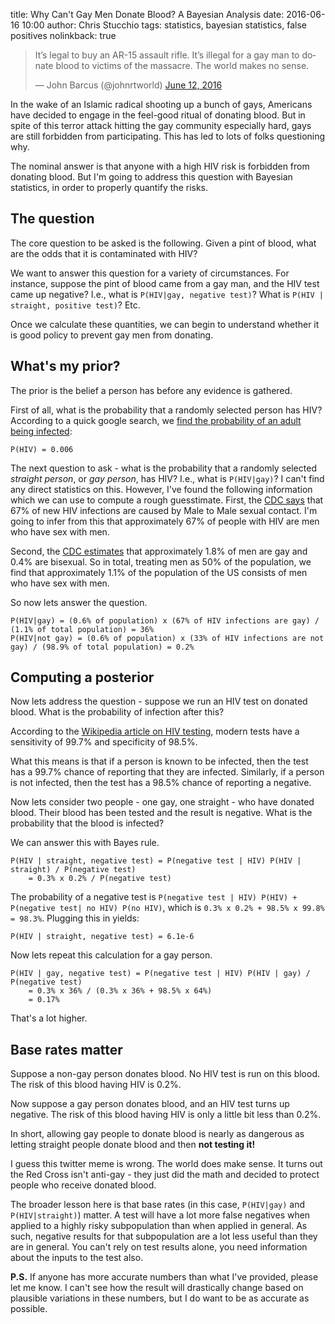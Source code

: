 title: Why Can't Gay Men Donate Blood? A Bayesian Analysis
date: 2016-06-16 10:00
author: Chris Stucchio
tags: statistics, bayesian statistics, false positives
nolinkback: true

<blockquote class="twitter-tweet" data-lang="en"><p lang="en" dir="ltr">It’s legal to buy an AR-15 assault rifle. It’s illegal for a gay man to donate blood to victims of the massacre. The world makes no sense.</p>&mdash; John Barcus (@johnrtworld) <a href="https://twitter.com/johnrtworld/status/742007515030786048">June 12, 2016</a></blockquote>
<script async src="//platform.twitter.com/widgets.js" charset="utf-8"></script>

In the wake of an Islamic radical shooting up a bunch of gays, Americans have decided to engage in the feel-good ritual of donating blood. But in spite of this terror attack hitting the gay community especially hard, gays are still forbidden from participating. This has led to lots of folks questioning why.

The nominal answer is that anyone with a high HIV risk is forbidden from donating blood. But I'm going to address this question with Bayesian statistics, in order to properly quantify the risks.

## The question

The core question to be asked is the following. Given a pint of blood, what are the odds that it is contaminated with HIV?

We want to answer this question for a variety of circumstances. For instance, suppose the pint of blood came from a gay man, and the HIV test came up negative? I.e., what is `P(HIV|gay, negative test)`? What is `P(HIV | straight, positive test)`? Etc.

Once we calculate these quantities, we can begin to understand whether it is good policy to prevent gay men from donating.

## What's my prior?

The prior is the belief a person has before any evidence is gathered.

First of all, what is the probability that a randomly selected person has HIV? According to a quick google search, we [find the probability of an adult being infected](http://www.indexmundi.com/united_states/demographics_profile.html):

```
P(HIV) = 0.006
```

The next question to ask - what is the probability that a randomly selected *straight person*, or *gay person*, has HIV? I.e., what is `P(HIV|gay)`? I can't find any direct statistics on this. However, I've found the following information which we can use to compute a rough guesstimate. First, the [CDC says](http://www.cdc.gov/hiv/statistics/overview/) that 67% of new HIV infections are caused by Male to Male sexual contact. I'm going to infer from this that approximately 67% of people with HIV are men who have sex with men.

Second, the [CDC estimates](http://www.cdc.gov/nchs/data/nhsr/nhsr077.pdf) that approximately 1.8% of men are gay and 0.4% are bisexual. So in total, treating men as 50% of the population, we find that approximately 1.1% of the population of the US consists of men who have sex with men.

So now lets answer the question.

```
P(HIV|gay) = (0.6% of population) x (67% of HIV infections are gay) / (1.1% of total population) = 36%
P(HIV|not gay) = (0.6% of population) x (33% of HIV infections are not gay) / (98.9% of total population) = 0.2%
```

## Computing a posterior

Now lets address the question - suppose we run an HIV test on donated blood. What is the probability of infection after this?

According to the [Wikipedia article on HIV testing](https://en.wikipedia.org/wiki/Diagnosis_of_HIV/AIDS#Accuracy_of_HIV_testing), modern tests have a sensitivity of 99.7% and specificity of 98.5%.

What this means is that if a person is known to be infected, then the test has a 99.7% chance of reporting that they are infected. Similarly, if a person is not infected, then the test has a 98.5% chance of reporting a negative.

Now lets consider two people - one gay, one straight - who have donated blood. Their blood has been tested and the result is negative. What is the probability that the blood is infected?

We can answer this with Bayes rule.

```
P(HIV | straight, negative test) = P(negative test | HIV) P(HIV | straight) / P(negative test)
    = 0.3% x 0.2% / P(negative test)
```

The probability of a negative test is `P(negative test | HIV) P(HIV) + P(negative test| no HIV) P(no HIV)`, which is `0.3% x 0.2% + 98.5% x 99.8% = 98.3%`. Plugging this in yields:

```
P(HIV | straight, negative test) = 6.1e-6
```

Now lets repeat this calculation for a gay person.

```
P(HIV | gay, negative test) = P(negative test | HIV) P(HIV | gay) / P(negative test)
    = 0.3% x 36% / (0.3% x 36% + 98.5% x 64%)
    = 0.17%
```

That's a lot higher.

## Base rates matter

Suppose a non-gay person donates blood. No HIV test is run on this blood. The risk of this blood having HIV is 0.2%.

Now suppose a gay person donates blood, and an HIV test turns up negative. The risk of this blood having HIV is only a little bit less than 0.2%.

In short, allowing gay people to donate blood is nearly as dangerous as letting straight people donate blood and then **not testing it!**

I guess this twitter meme is wrong. The world does make sense. It turns out the Red Cross isn't anti-gay - they just did the math and decided to protect people who receive donated blood.

The broader lesson here is that base rates (in this case, `P(HIV|gay)` and `P(HIV|straight)`) matter. A  test will have a lot more false negatives when applied to a highly risky subpopulation than when applied in general. As such, negative results for that subpopulation are a lot less useful than they are in general. You can't rely on test results alone, you need information about the inputs to the test also.

**P.S.** If anyone has more accurate numbers than what I've provided, please let me know. I can't see how the result will drastically change based on plausible variations in these numbers, but I do want to be as accurate as possible.
